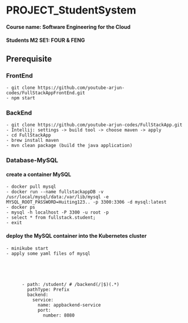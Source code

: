 # PROJECT_StudentSystem

#### Course name: Software Engineering for the Cloud
#### Students M2 SE1: FOUR & FENG

## Prerequisite
### FrontEnd
    - git clone https://github.com/youtube-arjun-codes/FullStackAppFrontEnd.git 
    - npm start

### BackEnd
    - git clone https://github.com/youtube-arjun-codes/FullStackApp.git
    - Intellij: settings -> build tool -> choose maven -> apply
    - cd FullStackApp
    - brew install maven
    - mvn clean package (build the java application)

### Database-MySQL
#### create a container MySQL
    - docker pull mysql
    - docker run --name fullstackappDB -v /usr/local/mysql/data:/var/lib/mysql -e MYSQL_ROOT_PASSWORD=Huiting123.. -p 3300:3306 -d mysql:latest   
    - docker ps
    - mysql -h localhost -P 3300 -u root -p
    - select * from fullstack.student;
    - exit
#### deploy the MySQL container into the Kubernetes cluster 
    - minikube start
    - apply some yaml files of mysql





          - path: /student/ # /backend(/|$)(.*)
            pathType: Prefix
            backend:
              service:
                name: appbackend-service
                port:
                  number: 8080